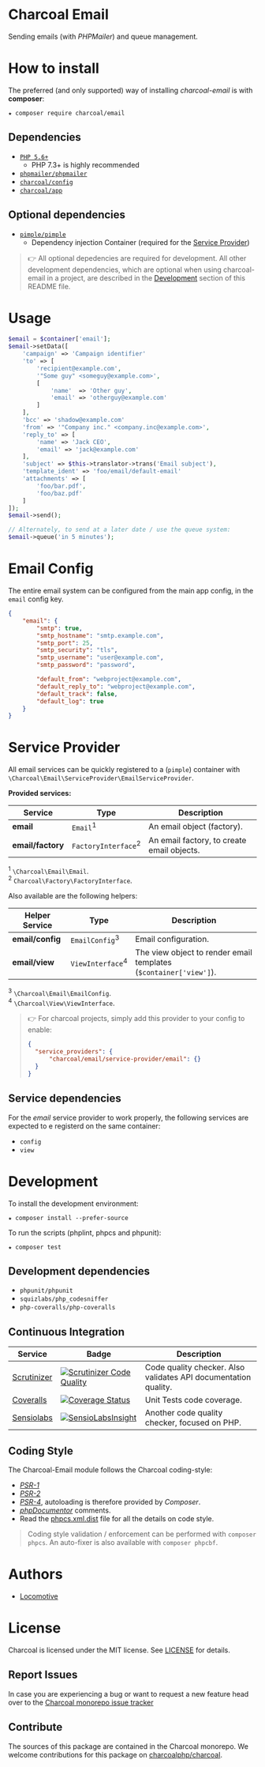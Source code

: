 Charcoal Email
==============

Sending emails (with _PHPMailer_) and queue management.


# How to install

The preferred (and only supported) way of installing _charcoal-email_ is with **composer**:

```shell
★ composer require charcoal/email
```

## Dependencies

-   [`PHP 5.6+`](http://php.net)
    - PHP 7.3+ is highly recommended
-   [`phpmailer/phpmailer`](https://github.com/PHPMailer/PHPMailer)
-   [`charcoal/config`](https://github.com/charcoalphp/config)
-   [`charcoal/app`](https://github.com/charcoalphp/app)

## Optional dependencies

-   [`pimple/pimple`](http://pimple.sensiolabs.org/)
    -   Dependency injection Container (required for the [Service Provider](#service-provider))

> 👉 All optional depedencies are required for development. All other development dependencies, which are optional when using charcoal-email in a project, are described in the [Development](#development) section of this README file.

# Usage

```php
$email = $container['email'];
$email->setData([
    'campaign' => 'Campaign identifier'
    'to' => [
        'recipient@example.com',
        '"Some guy" <someguy@example.com>',
        [
            'name'  => 'Other guy',
            'email' => 'otherguy@example.com'
        ]
    ],
    'bcc' => 'shadow@example.com'
    'from' => '"Company inc." <company.inc@example.com>',
    'reply_to' => [
        'name' => 'Jack CEO',
        'email' => 'jack@example.com'
    ],
    'subject' => $this->translator->trans('Email subject'),
    'template_ident' => 'foo/email/default-email'
    'attachments' => [
        'foo/bar.pdf',
        'foo/baz.pdf'
    ]
]);
$email->send();

// Alternately, to send at a later date / use the queue system:
$email->queue('in 5 minutes');
```

# Email Config

The entire email system can be configured from the main app config, in the `email` config key.

```json
{
    "email": {
        "smtp": true,
        "smtp_hostname": "smtp.example.com",
        "smtp_port": 25,
        "smtp_security": "tls",
        "smtp_username": "user@example.com",
        "smtp_password": "password",

        "default_from": "webproject@example.com",
        "default_reply_to": "webproject@example.com",
        "default_track": false,
        "default_log": true
    }
}

```

# Service Provider

All email services can be quickly registered to a (`pimple`) container with `\Charcoal\Email\ServiceProvider\EmailServiceProvider`.

**Provided services:**

| Service       | Type                | Description |
| ------------- | ------------------- | ----------- |
| **email**     | `Email`<sup>1</sup>        | An email object (factory). |
| **email/factory** | `FactoryInterface`<sup>2</sup> | An email factory, to create email objects. |

<sup>1</sup> `\Charcoal\Email\Email`.<br>
<sup>2</sup> `Charcoal\Factory\FactoryInterface`.<br>


Also available are the following helpers:

| Helper Service    | Type                | Description |
| ----------------- | ------------------- | ----------- |
| **email/config**  | `EmailConfig`<sup>3</sup> | Email configuration.
| **email/view**    | `ViewInterface`<sup>4</sup>   | The view object to render email templates (`$container['view']`).

<sup>3</sup> `\Charcoal\Email\EmailConfig`.<br>
<sup>4</sup> `\Charcoal\View\ViewInterface`.<br>

> 👉 For charcoal projects, simply add this provider to your config to enable:
>
> ```json
> {
>   "service_providers": {
>       "charcoal/email/service-provider/email": {}
>   }
> }
> ```

## Service dependencies

For the _email_ service provider to work properly, the following services are expected to e registerd on the same container:

-   `config`
-   `view`

# Development

To install the development environment:

```shell
★ composer install --prefer-source
```

To run the scripts (phplint, phpcs and phpunit):

```shell
★ composer test
```

## Development dependencies

-   `phpunit/phpunit`
-   `squizlabs/php_codesniffer`
-   `php-coveralls/php-coveralls`

## Continuous Integration

| Service | Badge | Description |
| ------- | ----- | ----------- |
| [Scrutinizer](https://scrutinizer-ci.com/g/locomotivemtl/charcoal-email/) | [![Scrutinizer Code Quality](https://scrutinizer-ci.com/g/locomotivemtl/charcoal-email/badges/quality-score.png?b=master)](https://scrutinizer-ci.com/g/locomotivemtl/charcoal-email/?branch=master) | Code quality checker. Also validates API documentation quality. |
| [Coveralls](https://coveralls.io/github/locomotivemtl/charcoal-email) | [![Coverage Status](https://coveralls.io/repos/github/locomotivemtl/charcoal-email/badge.svg?branch=master)](https://coveralls.io/github/locomotivemtl/charcoal-email?branch=master) | Unit Tests code coverage. |
| [Sensiolabs](https://insight.sensiolabs.com/projects/54058388-3b5d-47e3-8185-f001232d31f7) | [![SensioLabsInsight](https://insight.sensiolabs.com/projects/54058388-3b5d-47e3-8185-f001232d31f7/mini.png)](https://insight.sensiolabs.com/projects/54058388-3b5d-47e3-8185-f001232d31f7) | Another code quality checker, focused on PHP. |

## Coding Style

The Charcoal-Email module follows the Charcoal coding-style:

-   [_PSR-1_](https://github.com/php-fig/fig-standards/blob/master/accepted/PSR-1-basic-coding-standard.md)
-   [_PSR-2_](https://github.com/php-fig/fig-standards/blob/master/accepted/PSR-2-coding-style-guide.md)
-   [_PSR-4_](https://github.com/php-fig/fig-standards/blob/master/accepted/PSR-4-autoloader.md), autoloading is therefore provided by _Composer_.
-   [_phpDocumentor_](http://phpdoc.org/) comments.
-   Read the [phpcs.xml.dist](phpcs.xml.dist) file for all the details on code style.

> Coding style validation / enforcement can be performed with `composer phpcs`. An auto-fixer is also available with `composer phpcbf`.

# Authors

-    [Locomotive](https://locomotive.ca)

# License

Charcoal is licensed under the MIT license. See [LICENSE](LICENSE) for details.



## Report Issues

In case you are experiencing a bug or want to request a new feature head over to the [Charcoal monorepo issue tracker](https://github.com/charcoalphp/charcoal/issues)



## Contribute

The sources of this package are contained in the Charcoal monorepo. We welcome contributions for this package on [charcoalphp/charcoal](https://github.com/charcoalphp/charcoal).
